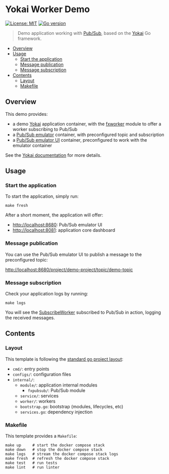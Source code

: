 # Yokai Worker Demo

[![License: MIT](https://img.shields.io/badge/License-MIT-blue.svg)](https://opensource.org/licenses/MIT)
[![Go version](https://img.shields.io/badge/Go-≥1.20-blue)](https://go.dev/)

> Demo application working with [Pub/Sub](https://cloud.google.com/pubsub), based on
> the [Yokai](https://github.com/ankorstore/yokai) Go framework.

<!-- TOC -->

* [Overview](#overview)
* [Usage](#usage)
	* [Start the application](#start-the-application)
	* [Message publication](#message-publication)
	* [Message subscription](#message-subscription)
* [Contents](#contents)
	* [Layout](#layout)
	* [Makefile](#makefile)

<!-- TOC -->

## Overview

This demo provides:

- a demo [Yokai](https://github.com/ankorstore/yokai) application container, with the [fxworker](https://github.com/ankorstore/yokai/tree/main/fxworker) module to offer a worker subscribing to Pub/Sub
- a [Pub/Sub emulator](https://cloud.google.com/pubsub) container, with preconfigured topic and subscription
- a [Pub/Sub emulator UI](https://github.com/echocode-io/gcp-pubsub-emulator-ui) container, preconfigured to work with the emulator container

See the [Yokai documentation](https://ankorstore.github.io/yokai) for more details.

## Usage

### Start the application

To start the application, simply run:

```shell
make fresh
```

After a short moment, the application will offer:

- [http://localhost:8680](http://localhost:8680): Pub/Sub emulator UI
- [http://localhost:8081](http://localhost:8081): application core dashboard

### Message publication

You can use the Pub/Sub emulator UI to publish a message to the preconfigured topic:

[http://localhost:8680/project/demo-project/topic/demo-topic](http://localhost:8680/project/demo-project/topic/demo-topic)

### Message subscription

Check your application logs by running:

```shell
make logs
```

You will see the [SubscribeWorker](internal/worker/subscribe.go) subscribed to Pub/Sub in action, logging the received
messages.

## Contents

### Layout

This template is following the [standard go project layout](https://github.com/golang-standards/project-layout):

- `cmd/`: entry points
- `configs/`: configuration files
- `internal/`:
	- `module/`: application internal modules
		- `fxpubsub/`: Pub/Sub module
	- `service/`: services
	- `worker/`: workers
	- `bootstrap.go`: bootstrap (modules, lifecycles, etc)
	- `services.go`: dependency injection


### Makefile

This template provides a `Makefile`:

```
make up     # start the docker compose stack
make down   # stop the docker compose stack
make logs   # stream the docker compose stack logs
make fresh  # refresh the docker compose stack
make test   # run tests
make lint   # run linter
```
